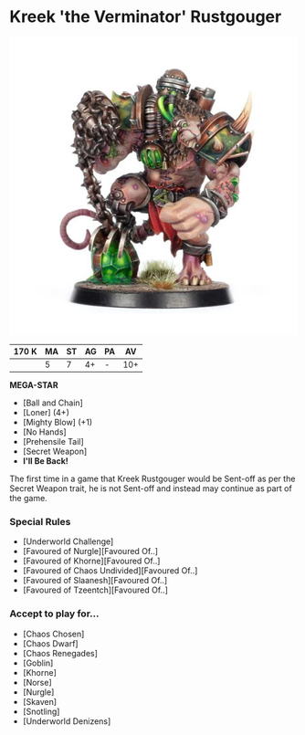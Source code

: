 # Kreek 'the Verminator' Rustgouger

![](../media/starplayers/BBKreekTheVerminatorRustgougerLead.jpg)

| 170 K  | MA | ST | AG | PA | AV |
| --- | --- | --- | --- | --- | --- |
| | 5 | 7 | 4+ | - | 10+ |

**MEGA-STAR**

* [Ball and Chain]
* [Loner] (4+)
* [Mighty Blow] (+1)
* [No Hands]
* [Prehensile Tail]
* [Secret Weapon]
* **I'll Be Back!**

The first time in a game that Kreek Rustgouger would be Sent-off as per the Secret Weapon trait, he is not Sent-off and instead may continue as part of the game.

### Special Rules
* [Underworld Challenge]
* [Favoured of Nurgle][Favoured Of..]
* [Favoured of Khorne][Favoured Of..]
* [Favoured of Chaos Undivided][Favoured Of..]
* [Favoured of Slaanesh][Favoured Of..]
* [Favoured of Tzeentch][Favoured Of..]

### Accept to play for...
* [Chaos Chosen]
* [Chaos Dwarf]
* [Chaos Renegades]
* [Goblin]
* [Khorne]
* [Norse]
* [Nurgle]
* [Skaven]
* [Snotling]
* [Underworld Denizens]
